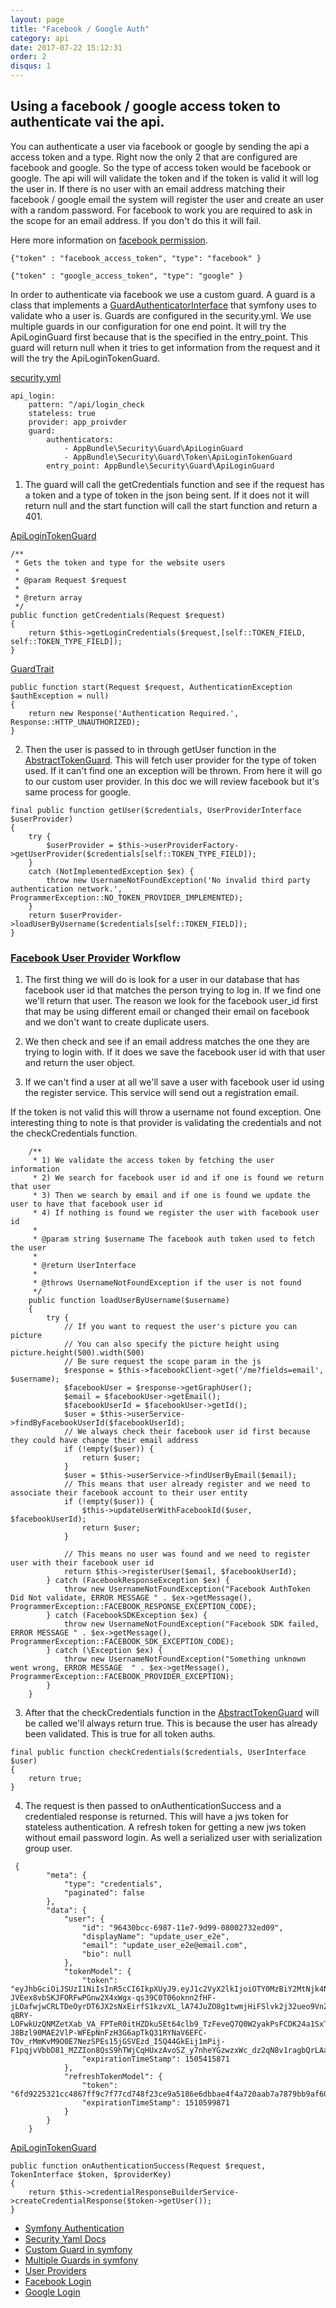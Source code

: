 ```yaml
---
layout: page
title: "Facebook / Google Auth"
category: api
date: 2017-07-22 15:12:31
order: 2
disqus: 1
---
```


## Using a facebook / google access token to authenticate vai the api.

You can authenticate a user via facebook or google by sending the api a access token and a type.  Right now the only 2 that are configured are facebook and google.  So the type of access token would be facebook or google. The api will will validate the token and if the token is valid it will log the user in.  If there is no user with an email address matching their facebook / google email the system will register the user and create an user with a random password.  For facebook to work you are required to ask in the scope for an email address.  If you don't do this it will fail.

Here more information on [facebook permission](https://developers.facebook.com/docs/facebook-login/permissions/).

```
{"token" : "facebook_access_token", "type": "facebook" }
```

```
{"token" : "google_access_token", "type": "google" }
```

In order to authenticate via facebook we use a custom guard.  A guard is a class that implements a [GuardAuthenticatorInterface](http://api.symfony.com/master/Symfony/Component/Security/Guard/GuardAuthenticatorInterface.html) that symfony uses to validate who a user is.  Guards are configured in the security.yml.  We use multiple guards in our configuration for one end point. It will try the ApiLoginGuard first because that is the specified in the entry_point.  This guard will return null when it tries to get information from the request and it will the try the ApiLoginTokenGuard.

[security.yml](https://github.com/phptuts/starterkitforsymfony/blob/master/app/config/security.yml)
```
api_login:
    pattern: ^/api/login_check
    stateless: true
    provider: app_proivder
    guard:
        authenticators:
            - AppBundle\Security\Guard\ApiLoginGuard
            - AppBundle\Security\Guard\Token\ApiLoginTokenGuard
        entry_point: AppBundle\Security\Guard\ApiLoginGuard

```

1) The guard will call the getCredentials function and see if the request has a token and a type of token in the json being sent.  If it does not it will return null and the start function will call the start function and return a 401.

[ApiLoginTokenGuard](https://github.com/phptuts/starterkitforsymfony/blob/master/src/AppBundle/Security/Guard/Token/ApiLoginTokenGuard.php#L47)
```
/**
 * Gets the token and type for the website users
 *
 * @param Request $request
 *
 * @return array
 */
public function getCredentials(Request $request)
{
    return $this->getLoginCredentials($request,[self::TOKEN_FIELD, self::TOKEN_TYPE_FIELD]);
}
```
[GuardTrait](https://github.com/phptuts/starterkitforsymfony/blob/master/src/AppBundle/Security/Guard/GuardTrait.php#L38)
```
public function start(Request $request, AuthenticationException $authException = null)
{
    return new Response('Authentication Required.', Response::HTTP_UNAUTHORIZED);
}
```

2) Then the user is passed to in through getUser function in the [AbstractTokenGuard](https://github.com/phptuts/starterkitforsymfony/blob/master/src/AppBundle/Security/Guard/Token/AbstractTokenGuard.php#L77).  This will fetch user provider for the type of token used.  If it can't find one an exception will be thrown.  From here it will go to our custom user provider.  In this doc we will review facebook but it's same process for google.


```
final public function getUser($credentials, UserProviderInterface $userProvider)
{
    try {
        $userProvider = $this->userProviderFactory->getUserProvider($credentials[self::TOKEN_TYPE_FIELD]);
    }
    catch (NotImplementedException $ex) {
        throw new UsernameNotFoundException('No invalid third party authentication network.', ProgrammerException::NO_TOKEN_PROVIDER_IMPLEMENTED);
    }
    return $userProvider->loadUserByUsername($credentials[self::TOKEN_FIELD]);
}
```

### [Facebook User Provider](https://github.com/phptuts/starterkitforsymfony/blob/master/src/AppBundle/Security/Provider/FacebookProvider.php) Workflow

 1. The first thing we will do is look for a user in our database that has facebook user id that matches the person trying to log in.  If we find one we'll return that user.  The reason we look for the facebook user_id first that may be using different email or changed their email on facebook and we don't want to create duplicate users.
 
 2. We then check and see if an email address matches the one they are trying to login with.  If it does we save the facebook user id with that user and return the user object.
 
 3. If we can't find a user at all we'll save a user with facebook user id using the register service.  This service will send out a registration email.

 If the token is not valid this will throw a username not found exception. One interesting thing to note is that provider is validating the credentials and not the checkCredentials function.
 
```
    /**
     * 1) We validate the access token by fetching the user information
     * 2) We search for facebook user id and if one is found we return that user
     * 3) Then we search by email and if one is found we update the user to have that facebook user id
     * 4) If nothing is found we register the user with facebook user id
     *
     * @param string $username The facebook auth token used to fetch the user
     *
     * @return UserInterface
     *
     * @throws UsernameNotFoundException if the user is not found
     */
    public function loadUserByUsername($username)
    {
        try {
            // If you want to request the user's picture you can picture
            // You can also specify the picture height using picture.height(500).width(500)
            // Be sure request the scope param in the js
            $response = $this->facebookClient->get('/me?fields=email', $username);
            $facebookUser = $response->getGraphUser();
            $email = $facebookUser->getEmail();
            $facebookUserId = $facebookUser->getId();
            $user = $this->userService->findByFacebookUserId($facebookUserId);
            // We always check their facebook user id first because they could have change their email address
            if (!empty($user)) {
                return $user;
            }
            $user = $this->userService->findUserByEmail($email);
            // This means that user already register and we need to associate their facebook account to their user entity
            if (!empty($user)) {
                $this->updateUserWithFacebookId($user, $facebookUserId);
                return $user;
            }
            
            // This means no user was found and we need to register user with their facebook user id
            return $this->registerUser($email, $facebookUserId);
        } catch (FacebookResponseException $ex) {
            throw new UsernameNotFoundException("Facebook AuthToken Did Not validate, ERROR MESSAGE " . $ex->getMessage(), ProgrammerException::FACEBOOK_RESPONSE_EXCEPTION_CODE);
        } catch (FacebookSDKException $ex) {
            throw new UsernameNotFoundException("Facebook SDK failed, ERROR MESSAGE " . $ex->getMessage(), ProgrammerException::FACEBOOK_SDK_EXCEPTION_CODE);
        } catch (\Exception $ex) {
            throw new UsernameNotFoundException("Something unknown went wrong, ERROR MESSAGE  " . $ex->getMessage(), ProgrammerException::FACEBOOK_PROVIDER_EXCEPTION);
        }
    }
```

3) After that the checkCredentials function in the [AbstractTokenGuard](https://github.com/phptuts/starterkitforsymfony/blob/master/src/AppBundle/Security/Guard/Token/AbstractTokenGuard.php#L98)  will be called we'll always return true.  This is because the user has already been validated. This is true for all token auths.

```
final public function checkCredentials($credentials, UserInterface $user)
{
    return true;
}
```


4) The request is then passed to onAuthenticationSuccess and a credentialed response is returned.  This will have a jws token for stateless authentication.  A refresh token for getting a new jws token without email password login.  As well a serialized user with serialization group user.  



```
 {
        "meta": {
            "type": "credentials",
            "paginated": false
        },
        "data": {
            "user": {
                "id": "96430bcc-6987-11e7-9d99-08002732ed09",
                "displayName": "update_user_e2e",
                "email": "update_user_e2e@email.com",
                "bio": null
            },
            "tokenModel": {
                "token": "eyJhbGciOiJSUzI1NiIsInR5cCI6IkpXUyJ9.eyJ1c2VyX2lkIjoiOTY0MzBiY2MtNjk4Ny0xMWU3LTlkOTktMDgwMDI3MzJlZDA5IiwiZXhwIjoxNTA1NDE1ODcxLCJpYXQiOjE1MDAyMzE4NzF9.vKuQmpOFPneh38vFnT7BJPqT89gaIq8MEcL4SrDUHvQ8Jpq0z-JVEex8vbSKJFORFwPGnw2X4xWgx-qs39C0T06oknn2fHF-jLOafwjwCRLTDeOyrDT6JX2sNxEirfS1kzvXL_lA74JuZO8g1twmjHiFSlvk2j32ueo9VnZZdisHvYHnl2zy8mgme3A8izKQsgw2UHBsSPy6x4fe80dWnf60Wp5NPZkBRtAPitE4SLktnJEVo93aSzUPVQiDfKPdA4J0zE7UfsmkDIqMflOIZI_CSCuKGJ77q8WWcziH47P_Qv4hF93s19hI9PAb1mMv75LrVc82JrftHyRC_wk_LF1J6al7lcKNWv9paw0VLJVHz-qBRY-LOFwkUzQNMZetXab_VA_FPTeR0itHZDku5Et64clb9_TzFeveQ7Q0W2yakPsFCDK24a1SxTqzVXMKSAiecQK6oFsSTSsDEekKlkrpXshHN3LlQ_OnDAyp-J8Bzl90MAE2VlP-WFEpNnFzH3G6apTkQ31RYNaV6EFC-TOv_rMmKvM9O0E7NezSPEs15jGSVEzd_I5Q44GkEij1mPij-F1pqjvVbbD81_MZZIon8QsS9hTWjCqHUxzAvoSZ_y7nheYGzwzxWc_dz2qN8v1ragbQrLAaUST12TLIAVE22Q_JPhHmI0wQi0u95Kk",
                "expirationTimeStamp": 1505415871
            },
            "refreshTokenModel": {
                "token": "6fd9225321cc4867ff9c7f77cd748f23ce9a5186e6dbbae4f4a720aab7a7879bb9af60669e1fca45bf0d9a3033ff6f9a07a06c50996fa8406dcff2ecd2ba0955f994aa24d3b667dcf28e24f4d23fda666cf8d7a155ddef701796",
                "expirationTimeStamp": 1510599871
            }
        }
    }

```

[ApiLoginTokenGuard](https://github.com/phptuts/starterkitforsymfony/blob/master/src/AppBundle/Security/Guard/Token/ApiLoginTokenGuard.php#L60)

```
public function onAuthenticationSuccess(Request $request, TokenInterface $token, $providerKey)
{
    return $this->credentialResponseBuilderService->createCredentialResponse($token->getUser());
}
```

- [Symfony Authentication](https://symfony.com/doc/current/components/security/authentication.html)
- [Security Yaml Docs](https://symfony.com/doc/current/security.html)
- [Custom Guard in symfony](https://symfony.com/doc/current/security/guard_authentication.html)
- [Multiple Guards in symfony](https://symfony.com/doc/current/security/multiple_guard_authenticators.html)
- [User Providers](https://symfony.com/doc/current/security/multiple_user_providers.html)
- [Facebook Login](https://developers.facebook.com/docs/facebook-login/web/accesstokens)
- [Google Login](https://developers.google.com/identity/sign-in/web/sign-in)
